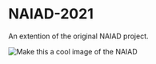 # NAIAD-2021
An extention of the original NAIAD project.

![Make this a cool image of the NAIAD](image/link/here.jpg)